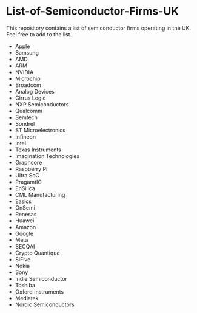 # List-of-Semiconductor-Firms-UK
This repository contains a list of semiconductor firms operating in the UK. Feel free to add to the list.

- Apple
- Samsung
- AMD
- ARM
- NVIDIA
- Microchip
- Broadcom
- Analog Devices
- Cirrus Logic
- NXP Semiconductors
- Qualcomm
- Semtech
- Sondrel
- ST Microelectronics
- Infineon
- Intel
- Texas Instruments
- Imagination Technologies
- Graphcore
- Raspberry Pi
- Ultra SoC
- PragamtIC
- EnSilica
- CML Manufacturing
- Easics
- OnSemi
- Renesas
- Huawei
- Amazon
- Google
- Meta
- SECQAI
- Crypto Quantique
- SiFive
- Nokia
- Sony
- Indie Semiconductor
- Toshiba
- Oxford Instruments
- Mediatek
- Nordic Semiconductors
